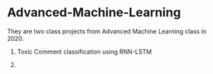 # Advanced-Machine-Learning

They are two class projects from Advanced Machine Learning class in 2020.

1. Toxic Comment classification using RNN-LSTM

2. 
